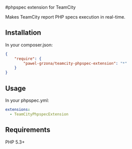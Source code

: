 #phpspec extension for TeamCity

Makes TeamCity report PHP specs execution in real-time.

## Installation

In your composer.json:

```json
{
    "require": {
        "pawel-grzona/teamcity-phpspec-extension": "*"
    }
}
```

## Usage

In your phpspec.yml:

```yml
extensions:
  - TeamCityPhpspecExtension
```

## Requirements

PHP 5.3+